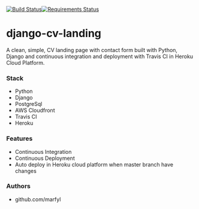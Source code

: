 [![Build Status](https://travis-ci.org/marfyl/django-cv-landing.svg?branch=master)](https://travis-ci.org/marfyl/django-cv-landing)[![Requirements Status](https://requires.io/github/marfyl/django-cv-landing/requirements.svg?branch=master)](https://requires.io/github/marfyl/django-cv-landing/requirements/?branch=master)


# django-cv-landing

 A clean, simple, CV landing page with contact form built with Python, Django and
 continuous integration and deployment with Travis CI in Heroku Cloud Platform.
 
### Stack
 
- Python
- Django
- PostgreSql
- AWS Cloudfront
- Travis CI
- Heroku
 
### Features
 
- Continuous Integration
- Continuous Deployment 
- Auto deploy in Heroku cloud platform when master branch have changes

### Authors

- github.com/marfyl 